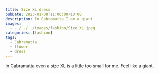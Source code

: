 ```yaml
---
title: Size XL dress
pubDate: 2023-01-08T11:00:00+10:00
description: In Cabramatta I am a giant
images:
  - ../../../images/fashion/Size XL.jpeg
categories: [fashion]
tags:
  - Cabramatta
  - flower
  - dress
---
```


In Cabramatta even a size XL is a little too small for me. Feel like a giant.
